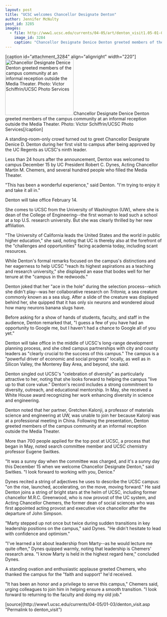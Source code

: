 ```yaml
---
layout: post
title: "UCSC welcomes Chancellor Designate Denton"
author: Jennifer McNulty
post_id: 3285
images:
  - file: http://www1.ucsc.edu/currents/04-05/art/denton_visit1.05-01-03.220.jpg
    image_id: 3284
    caption: "Chancellor Designate Denice Denton greeted members of the campus community at an informal reception outside the Media Theater. Photo: Victor Schiffrin/UCSC Photo Services"
---
```


[caption id="attachment_3284" align="alignright" width="220"]<a href="http://localhost/mysite/wp-content/uploads/2005/01/denton_visit1.05-01-03.220.jpg"><img class="size-full wp-image-3284" src="http://localhost/mysite/wp-content/uploads/2005/01/denton_visit1.05-01-03.220.jpg" alt="Chancellor Designate Denice Denton greeted members of the campus community at an informal reception outside the Media Theater. Photo: Victor Schiffrin/UCSC Photo Services" width="220" height="179" /></a>Chancellor Designate Denice Denton greeted members of the campus community at an informal reception outside the Media Theater. Photo: Victor Schiffrin/UCSC Photo Services[/caption]
<a name="content" id="content"></a>
<p>
  A standing-room-only crowd turned out to greet Chancellor Designate Denice D. Denton during her first visit to campus after being approved by the UC Regents as UCSC's ninth leader.
</p>
<p>
  Less than 24 hours after the announcement, Denton was welcomed to campus December 15 by UC President Robert C. Dynes, Acting Chancellor Martin M. Chemers, and several hundred people who filled the Media Theater.<br>
</p>
<p>
  "This has been a wonderful experience," said Denton. "I'm trying to enjoy it and take it all in."<br>
</p>
<p>
  Denton will take office February 14.
</p>
<p>
  She comes to UCSC from the University of Washington (UW), where she is dean of the College of Engineering--the first woman to lead such a school at a top U.S. research university. But she was clearly thrilled by her new affiliation.<br>
</p>
<p>
  "The University of California leads the United States and the world in public higher education," she said, noting that UC is thereby also at the forefront of the "challenges and opportunities" facing academia today, including scant resources.<br>
</p>
<p>
  While Denton's formal remarks focused on the campus's distinctions and her eagerness to help UCSC "reach its highest aspirations as a teaching and research university," she displayed an ease that bodes well for her tenure at the "campus in the redwoods."<br>
</p>
<p>
  Denton joked that her "ace in the hole" during the selection process--which she didn't play--was her collaborative research on <i>Tritonia,</i> a sea creature commonly known as a sea slug. After a slide of the creature was displayed behind her, she quipped that it has only six neurons and wondered aloud how many neurons banana slugs have.<br>
</p>
<p>
  Before asking for a show of hands of students, faculty, and staff in the audience, Denton remarked that, "I guess a few of you have had an opportunity to Google me, but I haven't had a chance to Google all of you yet."<br>
</p>
<p>
  Denton will take office in the middle of UCSC's long-range development planning process, and she cited campus partnerships with city and county leaders as "clearly crucial to the success of this campus." The campus is a "powerful driver of economic and social progress" locally, as well as in Silicon Valley, the Monterey Bay Area, and beyond, she said.<br>
</p>
<p>
  Denton singled out UCSC's "celebration of diversity" as particularly attractive to her, noting that she looks forward to helping the campus "live up to that core value." Denton's record includes a strong commitment to diversity, outreach, and educational mentorship. In May, she received a White House award recognizing her work enhancing diversity in science and engineering.<br>
</p>
<p>
  Denton noted that her partner, Gretchen Kalonji, a professor of materials science and engineering at UW, was unable to join her because Kalonji was at a professional meeting in China. Following the presentation, Denton greeted members of the campus community at an informal reception outside the Media Theater.<br>
</p>
<p>
  More than 700 people applied for the top post at UCSC, a process that began in May, noted search committee member and UCSC chemistry professor Eugene Switkes.<br>
</p>
<p>
  "It was a sunny day when the committee was charged, and it's a sunny day this December 15 when we welcome Chancellor Designate Denton," said Switkes. "I look forward to working with you, Denice."<br>
</p>
<p>
  Dynes recited a string of adjectives he uses to describe the UCSC campus: "on the rise, launched, accelerating, on the move, moving forward." He said Denton joins a string of bright stars at the helm of UCSC, including former chancellor M.R.C. Greenwood, who is now provost of the UC system, and Acting Chancellor Chemers, the former dean of social sciences who was first appointed acting provost and executive vice chancellor after the departure of John Simpson.<br>
</p>
<p>
  "Marty stepped up not once but twice during sudden transitions in key leadership positions on the campus," said Dynes. "He didn't hesitate to lead with confidence and optimism."<br>
</p>
<p>
  "I've learned a lot about leadership from Marty--as he would lecture me quite often," Dynes quipped warmly, noting that leadership is Chemers' research area. "I know Marty is held in the highest regard here," concluded Dynes.<br>
</p>
<p>
  A standing ovation and enthusiastic applause greeted Chemers, who thanked the campus for the "faith and support" he'd received.<br>
</p>
<p>
  "It has been an honor and a privilege to serve this campus," Chemers said, urging colleagues to join him in helping ensure a smooth transition. "I look forward to returning to the faculty and doing my old job."<br>
</p>
[source](http://www1.ucsc.edu/currents/04-05/01-03/denton_visit.asp "Permalink to denton_visit")
